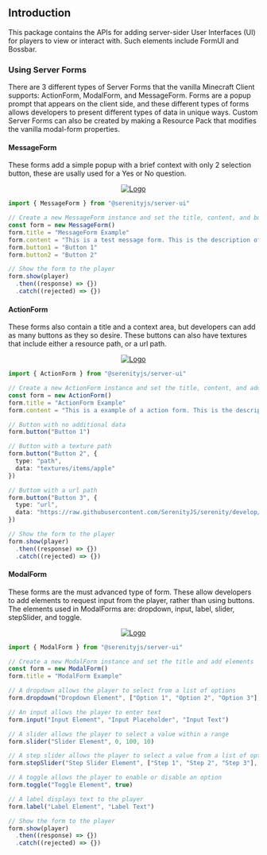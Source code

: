 ## Introduction
This package contains the APIs for adding server-sider User Interfaces (UI) for players to view or interact with. Such elements include FormUI and Bossbar. 

### Using Server Forms
There are 3 different types of Server Forms that the vanilla Minecraft Client supports: ActionForm, ModalForm, and MessageForm. Forms are a popup prompt that appears on the client side, and these different types of forms allows developers to present different types of data in unique ways. Custom Server Forms can also be created by making a Resource Pack that modifies the vanilla modal-form properties.

#### MessageForm
These forms add a simple popup with a brief context with only 2 selection button, these are usally used for a Yes or No question.
<br/>
<p align="center">
  <a href="https://github.com/SerenityJS/serenity">
    <img src="https://raw.githubusercontent.com/SerenityJS/serenity/develop/public/forms/message-form.png" alt="Logo" />
  </a>
</p>

```ts
import { MessageForm } from "@serenityjs/server-ui"

// Create a new MessageForm instance and set the title, content, and button text
const form = new MessageForm()
form.title = "MessageForm Example"
form.content = "This is a test message form. This is the description of the message form."
form.button1 = "Button 1"
form.button2 = "Button 2"

// Show the form to the player
form.show(player)
  .then((response) => {})
  .catch((rejected) => {})
```

#### ActionForm
These forms also contain a title and a context area, but developers can add as many buttons as they so desire. These buttons can also have textures that include either a resource path, or a url path.
<br/>
<p align="center">
  <a href="https://github.com/SerenityJS/serenity">
    <img src="https://raw.githubusercontent.com/SerenityJS/serenity/develop/public/forms/action-form.png" alt="Logo" />
  </a>
</p>

```ts
import { ActionForm } from "@serenityjs/server-ui"

// Create a new ActionForm instance and set the title, content, and add buttons
const form = new ActionForm()
form.title = "ActionForm Example"
form.content = "This is a example of a action form. This is the description of the message form."

// Button with no additional data
form.button("Button 1")

// Button with a texture path
form.button("Button 2", {
  type: "path",
  data: "textures/items/apple"
})

// Buttom with a url path
form.button("Button 3", {
  type: "url",
  data: "https://raw.githubusercontent.com/SerenityJS/serenity/develop/public/serenityjs-logo.png"
})

// Show the form to the player
form.show(player)
  .then((response) => {})
  .catch((rejected) => {})
```

#### ModalForm
These forms are the must advanced type of form. These allow developers to add elements to request input from the player, rather than using buttons. The elements used in ModalForms are: dropdown, input, label, slider, stepSlider, and toggle.
<br/>
<p align="center">
  <a href="https://github.com/SerenityJS/serenity">
    <img src="https://raw.githubusercontent.com/SerenityJS/serenity/develop/public/forms/modal-form.png" alt="Logo" />
  </a>
</p>

```ts
import { ModalForm } from "@serenityjs/server-ui"

// Create a new ModalForm instance and set the title and add elements
const form = new ModalForm()
form.title = "ModalForm Example"

// A dropdown allows the player to select from a list of options
form.dropdown("Dropdown Element", ["Option 1", "Option 2", "Option 3"], 1)

// An input allows the player to enter text
form.input("Input Element", "Input Placeholder", "Input Text")

// A slider allows the player to select a value within a range
form.slider("Slider Element", 0, 100, 10)

// A step slider allows the player to select a value from a list of options
form.stepSlider("Step Slider Element", ["Step 1", "Step 2", "Step 3"], 1)

// A toggle allows the player to enable or disable an option
form.toggle("Toggle Element", true)

// A label displays text to the player
form.label("Label Element", "Label Text")

// Show the form to the player
form.show(player)
  .then((response) => {})
  .catch((rejected) => {})
```
